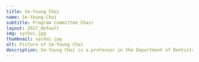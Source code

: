 ```yaml
---
title: Se-Young Choi
name: Se-Young-Choi
subtitle: Program Committee Chair
layout: 2017_default
img: sychoi.jpg
thumbnail: sychoi.jpg
alt: Picture of Se-Young Choi
description: Se-Young Choi is a professor in the Department of Dentistry at Seoul National University.
---
```

